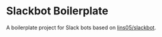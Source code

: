 # Slackbot Boilerplate

A boilerplate project for Slack bots based on [lins05/slackbot](https://github.com/lins05/slackbot).

